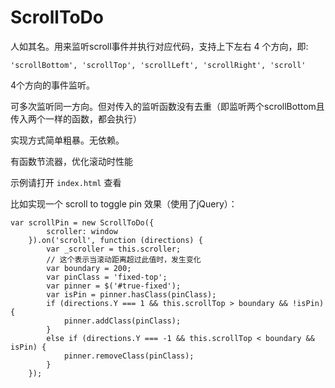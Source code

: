 # ScrollToDo

人如其名。用来监听scroll事件并执行对应代码，支持上下左右 4 个方向，即: 

`'scrollBottom', 'scrollTop', 'scrollLeft', 'scrollRight', 'scroll'`

4个方向的事件监听。

可多次监听同一方向。但对传入的监听函数没有去重（即监听两个scrollBottom且传入两个一样的函数，都会执行）

实现方式简单粗暴。无依赖。

有函数节流器，优化滚动时性能

示例请打开 `index.html` 查看

比如实现一个 scroll to toggle pin 效果（使用了jQuery）：

    var scrollPin = new ScrollToDo({
            scroller: window
        }).on('scroll', function (directions) {
            var _scroller = this.scroller;
            // 这个表示当滚动距离超过此值时，发生变化
            var boundary = 200;
            var pinClass = 'fixed-top';
            var pinner = $('#true-fixed');
            var isPin = pinner.hasClass(pinClass);
            if (directions.Y === 1 && this.scrollTop > boundary && !isPin) {
                pinner.addClass(pinClass);
            }
            else if (directions.Y === -1 && this.scrollTop < boundary && isPin) {
                pinner.removeClass(pinClass);
            }
        });



